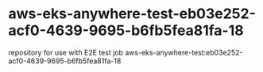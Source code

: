 # aws-eks-anywhere-test-eb03e252-acf0-4639-9695-b6fb5fea81fa-18
repository for use with E2E test job aws-eks-anywhere-test:eb03e252-acf0-4639-9695-b6fb5fea81fa-18
